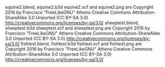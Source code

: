 equine2.blend, equine2.b3d equine2.xcf and equine2.png are Copyright 2016 by Francisco "FreeLikeGNU" Athens Creative Commons Attribution-ShareAlike 3.0 Unported (CC BY-SA 3.0) http://creativecommons.org/licenses/by-sa/3.0/
sheeptest.blend, sheeptest.b3d sheeptest.xcf and sheeptest.png are Copyright 2016 by Francisco "FreeLikeGNU" Athens Creative Commons Attribution-ShareAlike 3.0 Unported (CC BY-SA 3.0) http://creativecommons.org/licenses/by-sa/3.0/
fishtest.blend, fishtest.b3d fishtest.xcf and fishtest.png are Copyright 2016 by Francisco "FreeLikeGNU" Athens Creative Commons Attribution-ShareAlike 3.0 Unported (CC BY-SA 3.0) http://creativecommons.org/licenses/by-sa/3.0/
